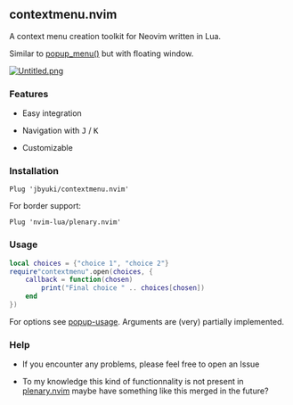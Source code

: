 contextmenu.nvim
----------------

A context menu creation toolkit for Neovim written in Lua.

Similar to [popup_menu()](https://vimhelp.org/popup.txt.html#popup_menu%28%29) but with floating window.

[![Untitled.png](https://i.postimg.cc/h4xbjysf/Untitled.png)](https://postimg.cc/YjrmDxJH)

### Features

* Easy integration

* Navigation with <kbd>J</kbd> / <kbd>K</kbd>

* Customizable

### Installation

```vim
Plug 'jbyuki/contextmenu.nvim'
```

For border support:

```vim
Plug 'nvim-lua/plenary.nvim'
```

### Usage

```lua
local choices = {"choice 1", "choice 2"}
require"contextmenu".open(choices, {
	callback = function(chosen) 
		print("Final choice " .. choices[chosen])
	end
})
```

For options see [popup-usage](https://vimhelp.org/popup.txt.html#popup-usage).
Arguments are (very) partially implemented.

### Help

* If you encounter any problems, please feel free to open an Issue

* To my knowledge this kind of functionnality is not present in [plenary.nvim](https://github.com/nvim-lua/plenary.nvim) maybe have something like this merged in the future?
